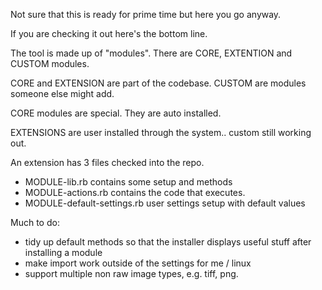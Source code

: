 Not sure that this is ready for prime time but here you go anyway.

If you are checking it out here's the bottom line.

The tool is made up of "modules".  There are CORE, EXTENTION and CUSTOM modules.  

CORE and EXTENSION are part of the codebase.  CUSTOM are modules someone else might add.

CORE modules are special. They are auto installed.

EXTENSIONS are user installed through the system.. custom still working out.

An extension has 3 files checked into the repo.

- MODULE-lib.rb contains some setup and methods
- MODULE-actions.rb contains the code that executes.
- MODULE-default-settings.rb user settings setup with default values

Much to do:
- tidy up default methods so that the installer displays useful stuff after installing a module
- make import work outside of the settings for me / linux
- support multiple non raw image types, e.g. tiff, png.

